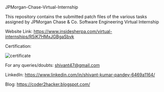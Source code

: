 JPMorgan-Chase-Virtual-Internship
 
 
This repository contains the submitted patch files of the various tasks assigned by JPMorgan Chase & Co. Software Engineering Virtual Internship

Website Link:
https://www.insidesherpa.com/virtual-internships/R5iK7HMxJGBgaSbvk

Certification:

![certificate](https://user-images.githubusercontent.com/50301680/83672376-c8a34280-a5f3-11ea-9549-a284fd39b11e.png)


For any queries/doubts:
shivant47@gmail.com

LinkedIn: https://www.linkedin.com/in/shivant-kumar-pandey-6469a1164/

Blog: https://coder2hacker.blogspot.com/

